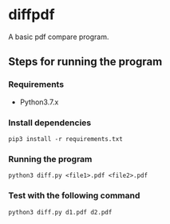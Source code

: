# diffpdf

A basic pdf compare program.

## Steps for running the program

### Requirements

- Python3.7.x

### Install dependencies

`pip3 install -r requirements.txt`

### Running the program

`python3 diff.py <file1>.pdf <file2>.pdf`

### Test with the following command

`python3 diff.py d1.pdf d2.pdf`
